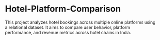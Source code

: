 # Hotel-Platform-Comparison
This project analyzes hotel bookings across multiple online platforms using a relational dataset. It aims to compare user behavior, platform performance, and revenue metrics across hotel chains in India.
